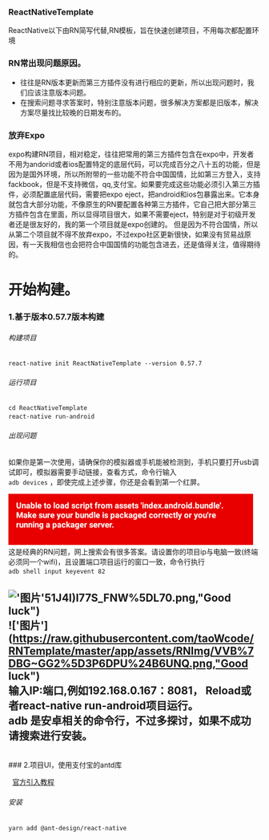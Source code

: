 ### ReactNativeTemplate
ReactNative以下由RN简写代替,RN模板，旨在快速创建项目，不用每次都配置环境
### RN常出现问题原因。
+ 往往是RN版本更新而第三方插件没有进行相应的更新，所以出现问题时，我们应该注意版本问题。
+ 在搜索问题寻求答案时，特别注意版本问题，很多解决方案都是旧版本，解决方案尽量找比较晚的日期发布的。
### 放弃Expo
expo构建RN项目，相对稳定，往往把常用的第三方插件包含在expo中，开发者不用为andorid或者ios配置特定的底层代码，可以完成百分之八十五的功能，但是因为是国外环境，所以所附带的一些功能不符合中国国情，比如第三方登入，支持fackbook，但是不支持微信，qq,支付宝。如果要完成这些功能必须引入第三方插件，必须配置底层代码，需要把expo eject，把android和ios包暴露出来。它本身就包含大部分功能，不像原生的RN要配置各种第三方插件，它自己把大部分第三方插件包含在里面，所以显得项目很大，如果不需要eject，特别是对于初级开发者还是很友好的，我的第一个项目就是expo创建的。
但是因为不符合国情，所以从第二个项目就不得不放弃expo，不过expo社区更新很快，如果没有贸易战原因，有一天我相信也会把符合中国国情的功能包含进去，还是值得关注，值得期待的。

# 开始构建。
  
### 1.基于版本0.57.7版本构建

###### 构建项目
`react-native init ReactNativeTemplate --version 0.57.7`

###### 运行项目

`cd ReactNativeTemplate`</br>
`react-native run-android`</br>
###### 出现问题 </br>

如果你是第一次使用，请确保你的模拟器或手机能被检测到，手机只要打开usb调试即可，模拟器需要手动链接，查看方式，命令行输入</br>
`adb devices`
，即使完成上述步骤，你还是会看到第一个红屏。</br>

!['图片'](https://raw.githubusercontent.com/taoWcode/RNTemplate/master/app/assets/RNImg/%7B%60AWODN%5DP7H%7D%40%5D~CX~XHVMV.png "Good luck")
</br>
这是经典的RN问题，网上搜索会有很多答案。请设置你的项目ip与电脑一致(终端必须同一个wifi)，且设置端口项目运行的窗口一致，命令行执行</br>
`adb shell input keyevent 82`</br>

!['图片'](https://raw.githubusercontent.com/taoWcode/RNTemplate/master/app/assets/RNImg/7T0R)51J4I)I77S_FNW%5DL70.png,"Good luck")</br>
!['图片'](https://raw.githubusercontent.com/taoWcode/RNTemplate/master/app/assets/RNImg/VVB%7DBG~GG2%5D3P6DPU%24B6UNQ.png,"Good luck")</br>
输入IP:端口,例如192.168.0.167：8081， Reload或者react-native run-android项目运行。</br>
adb 是安卓相关的命令行，不过多探讨，如果不成功请搜索进行安装。</br>
----
</br>
### 2.项目UI，使用支付宝的antd库</br>

&nbsp;&nbsp;[官方引入教程](https://rn.mobile.ant.design/docs/react/introduce-cn)</br>

###### 安装</br>
`yarn add @ant-design/react-native`</br>



